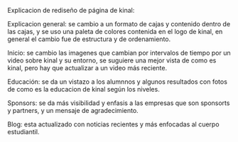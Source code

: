 Explicacion de rediseño de página de kinal:

Explicacion general: se cambio a un formato de cajas y contenido dentro de las cajas, y se uso una paleta de colores contenida en el logo de kinal, en general el cambio fue de estructura y de ordenamiento.

Inicio: se cambio las imagenes que cambian por intervalos de tiempo por un video sobre kinal y su entorno, se suguiere una mejor vista de como es kinal, pero hay que actualizar a un video más reciente.

Educación: se da un vistazo a los alumnnos y algunos resultados con fotos de como es la educacion de kinal según los niveles.

Sponsors: se da más visibilidad y enfasis a las empresas que son sponsorts y partners, y un mensaje de agradecimiento.

Blog: esta actualizado con noticias recientes y más enfocadas al cuerpo estudiantil.

